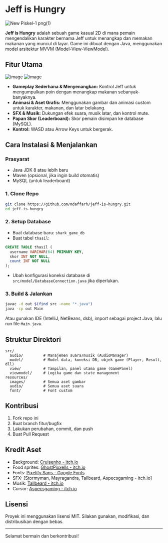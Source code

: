 # Jeff is Hungry
![New Piskel-1 png(1)](https://github.com/user-attachments/assets/6377ff1c-5b2c-421f-be63-4d5780463823)

**Jeff is Hungry** adalah sebuah game kasual 2D di mana pemain mengendalikan karakter bernama Jeff untuk menangkap dan memakan makanan yang muncul di layar. Game ini dibuat dengan Java, menggunakan model arsitektur MVVM (Model-View-ViewModel).

## Fitur Utama
![image](https://github.com/user-attachments/assets/8a44174f-11d4-454a-a5e0-bf1b1307b09b)
![image](https://github.com/user-attachments/assets/30fad16d-dc12-4afd-8e94-4a54f068807b)

- **Gameplay Sederhana & Menyenangkan:** Kontrol Jeff untuk mengumpulkan poin dengan menangkap makanan sebanyak-banyaknya.
- **Animasi & Aset Grafis:** Menggunakan gambar dan animasi custom untuk karakter, makanan, dan latar belakang.
- **SFX & Musik:** Dukungan efek suara, musik latar, dan kontrol mute.
- **Papan Skor (Leaderboard):** Skor pemain disimpan ke database (MySQL).
- **Kontrol:** WASD atau Arrow Keys untuk bergerak.

## Cara Instalasi & Menjalankan

### Prasyarat
- Java JDK 8 atau lebih baru
- Maven (opsional, jika ingin build otomatis)
- MySQL (untuk leaderboard)

### 1. Clone Repo
```sh
git clone https://github.com/mdaffarh/jeff-is-hungry.git
cd jeff-is-hungry
```

### 2. Setup Database
- Buat database baru: `shark_game_db`
- Buat tabel `thasil`:
```sql
CREATE TABLE thasil (
  username VARCHAR(64) PRIMARY KEY,
  skor INT NOT NULL,
  count INT NOT NULL
);
```
- Ubah konfigurasi koneksi database di `src/model/DatabaseConnection.java` jika diperlukan.

### 3. Build & Jalankan
```sh
javac -d out $(find src -name "*.java")
java -cp out Main
```
Atau gunakan IDE (IntelliJ, NetBeans, dsb), import sebagai project Java, lalu run file `Main.java`.

## Struktur Direktori

```
src/
  audio/         # Manajemen suara/musik (AudioManager)
  model/         # Model data, koneksi DB, objek game (Player, Result, dll)
  view/          # Tampilan, panel utama game (GamePanel)
  viewmodel/     # Logika game dan state management
resources/
  images/        # Semua aset gambar
  audio/         # Semua aset suara
  font/          # Font custom
```

## Kontribusi

1. Fork repo ini
2. Buat branch fitur/bugfix
3. Lakukan perubahan, commit, dan push
4. Buat Pull Request

## Kredit Aset

- Background: [Cruisenho - itch.io](https://crusenho.itch.io/beriesadventureseaside)
- Food sprites: [GhostPixxells - itch.io](https://ghostpixxells.itch.io/pixelfood)
- Fonts: [Pixelify Sans - Google Fonts](https://fonts.google.com/specimen/Pixelify+Sans)
- SFX: [Stormyman, Mayragandra, Tallbeard, Aspecsgaming - itch.io]
- Musik: [Tallbeard - itch.io](https://tallbeard.itch.io/music-loop-bundle)
- Cursor: [Aspecsgaming - itch.io](https://aspecsgaming.itch.io/pixel-art-cursors)

## Lisensi

Proyek ini menggunakan lisensi MIT. Silakan gunakan, modifikasi, dan distribusikan dengan bebas.

---

Selamat bermain dan berkontribusi!
